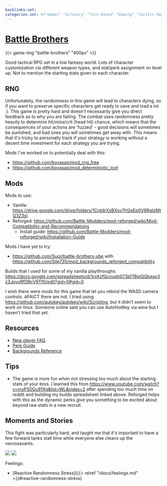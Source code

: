 ```yaml
---
backlinks-set: 
categories-set: #{"Games" "Solitary" "Turn Based" "Gaming" "Tactics Rpg"}
---
```

# [Battle Brothers](http://battlebrothersgame.com/)

{{< game-img "battle-brothers" "400px" >}}

Good tactical RPG set in a low fantasy world.
Lots of character customization via different weapon types, and stat/perk
assignment on level up.
Not to mention the starting stats given to each character.

## RNG

Unfortunately, the randomness in this game will lead to characters dying, so if
you want to preserve specific characters get ready to save and load a lot :).
This game is pretty hard and doesn't necessarily give you direct feedback as to
why you are failing.
The combat uses randomness pretty heavily to determine hit/miss/crit (head hit)
chance, which means that the consequences of your actions are 'fuzzed' - good
decisions will sometimes be punished, and bad ones you will sometimes get away
with.
This means that it's tricky to personally track if your strategy is working
without a decent time investment for each strategy you are trying.

Mods I've worked on to potentially deal with this:

 - https://github.com/kovasap/mod_rng_free
 - https://github.com/kovasap/mod_deterministic_loot

## Mods

Mods to use:

 - Vanilla: https://drive.google.com/drive/folders/1CrddrXzBXsv7H2pEp0V8RgIzMtQ3Z3sI
 - Reforged: https://github.com/Battle-Modders/mod-reforged/wiki/Mod-Compatibility-and-Recommendations
     - Install guide: https://github.com/Battle-Modders/mod-reforged/wiki/Installation-Guide
  
Mods I have yet to try:

 - https://github.com/Suor/battle-brothers-xbe with https://github.com/Sile735/mod_backgrounds_reforged_compatibility

Builds that I used for some of my vanilla playthroughs: https://docs.google.com/spreadsheets/d/1roXzfQcoudn073bf7BsIQQbeax3z3JoyxRfDRcV9Tf0/edit?gid=0#gid=0

I wish there were mods for this game that let you rebind the WASD camera
controls.
AFAICT there are not.
I tried using https://github.com/autokey/autokey/wiki/Scripting, but it didn't
seem to work on linux.
Someone online said you can use AutoHotKey via wine but I haven't tried that
yet.

## Resources

 - [New player FAQ](https://steamcommunity.com/sharedfiles/filedetails/?id=2549815780)
 - [Perk Guide](https://steamcommunity.com/sharedfiles/filedetails/?id=2001196860)
 - [Backgrounds Reference](https://docs.google.com/spreadsheets/d/14WmAFNdYft-YVDjEW_BHQHFPfnuBhmMs-SKR6tIQ2Ws/edit)

## Tips

 - The game is more fun when not stressing too much about the starting stats of
   your bros.
   I learned this from
   https://www.youtube.com/watch?v=msPS0Gu91Xg&list=WL&index=2 after spending
   too much time on reddit and building my builds spreadsheet linked above.
   Reforged helps with this as the dynamic perks give you something to be
   excited about beyond raw stats in a new recruit.

## Moments and Stories

This fight was particularly hard, and taught me that it's important to have a few forward tanks stall time while everyone else cleans up the necrosavants.

![](/docs/gaming/games/tactics-rpg/bbros-undead-map.jpg)
![](/docs/gaming/games/tactics-rpg/bbros-undead-fight.jpg)

Feelings: 

  - [Reactive Randomness Stress]({{< relref "/docs/feelings.md" >}}#reactive-randomness-stress)